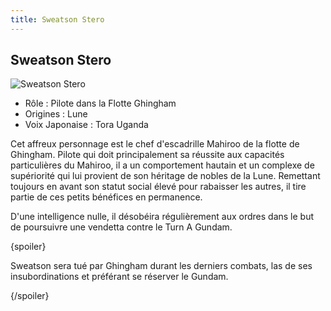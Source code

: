 ```yaml
---
title: Sweatson Stero
---
```


Sweatson Stero
--------------


![Sweatson Stero](/images/stories/saga/turnagundam/persos/moonrace/sweatson.jpg)
* Rôle : Pilote dans la Flotte Ghingham
* Origines : Lune
* Voix Japonaise : Tora Uganda



Cet affreux personnage est le chef d'escadrille Mahiroo de la flotte de Ghingham. Pilote qui doit principalement sa réussite aux capacités particulières du Mahiroo, il a un comportement hautain et un complexe de supériorité qui lui provient de son héritage de nobles de la Lune. Remettant toujours en avant son statut social élevé pour rabaisser les autres, il tire partie de ces petits bénéfices en permanence.   

  

 D'une intelligence nulle, il désobéira régulièrement aux ordres dans le but de poursuivre une vendetta contre le Turn A Gundam.   

 {spoiler}  

 Sweatson sera tué par Ghingham durant les derniers combats, las de ses insubordinations et préférant se réserver le Gundam.  

 {/spoiler}